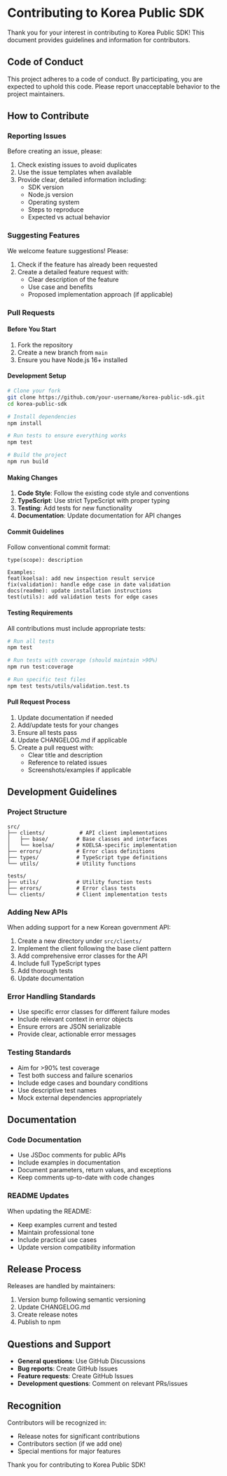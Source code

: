 # Contributing to Korea Public SDK

Thank you for your interest in contributing to Korea Public SDK! This document provides guidelines and information for contributors.

## Code of Conduct

This project adheres to a code of conduct. By participating, you are expected to uphold this code. Please report unacceptable behavior to the project maintainers.

## How to Contribute

### Reporting Issues

Before creating an issue, please:

1. Check existing issues to avoid duplicates
2. Use the issue templates when available
3. Provide clear, detailed information including:
   - SDK version
   - Node.js version
   - Operating system
   - Steps to reproduce
   - Expected vs actual behavior

### Suggesting Features

We welcome feature suggestions! Please:

1. Check if the feature has already been requested
2. Create a detailed feature request with:
   - Clear description of the feature
   - Use case and benefits
   - Proposed implementation approach (if applicable)

### Pull Requests

#### Before You Start

1. Fork the repository
2. Create a new branch from `main`
3. Ensure you have Node.js 16+ installed

#### Development Setup

```bash
# Clone your fork
git clone https://github.com/your-username/korea-public-sdk.git
cd korea-public-sdk

# Install dependencies
npm install

# Run tests to ensure everything works
npm test

# Build the project
npm run build
```

#### Making Changes

1. **Code Style**: Follow the existing code style and conventions
2. **TypeScript**: Use strict TypeScript with proper typing
3. **Testing**: Add tests for new functionality
4. **Documentation**: Update documentation for API changes

#### Commit Guidelines

Follow conventional commit format:

```
type(scope): description

Examples:
feat(koelsa): add new inspection result service
fix(validation): handle edge case in date validation
docs(readme): update installation instructions
test(utils): add validation tests for edge cases
```

#### Testing Requirements

All contributions must include appropriate tests:

```bash
# Run all tests
npm test

# Run tests with coverage (should maintain >90%)
npm run test:coverage

# Run specific test files
npm test tests/utils/validation.test.ts
```

#### Pull Request Process

1. Update documentation if needed
2. Add/update tests for your changes
3. Ensure all tests pass
4. Update CHANGELOG.md if applicable
5. Create a pull request with:
   - Clear title and description
   - Reference to related issues
   - Screenshots/examples if applicable

## Development Guidelines

### Project Structure

```
src/
├── clients/           # API client implementations
│   ├── base/         # Base classes and interfaces
│   └── koelsa/       # KOELSA-specific implementation
├── errors/           # Error class definitions
├── types/            # TypeScript type definitions
└── utils/            # Utility functions

tests/
├── utils/            # Utility function tests
├── errors/           # Error class tests
└── clients/          # Client implementation tests
```

### Adding New APIs

When adding support for a new Korean government API:

1. Create a new directory under `src/clients/`
2. Implement the client following the base client pattern
3. Add comprehensive error classes for the API
4. Include full TypeScript types
5. Add thorough tests
6. Update documentation

### Error Handling Standards

- Use specific error classes for different failure modes
- Include relevant context in error objects
- Ensure errors are JSON serializable
- Provide clear, actionable error messages

### Testing Standards

- Aim for >90% test coverage
- Test both success and failure scenarios
- Include edge cases and boundary conditions
- Use descriptive test names
- Mock external dependencies appropriately

## Documentation

### Code Documentation

- Use JSDoc comments for public APIs
- Include examples in documentation
- Document parameters, return values, and exceptions
- Keep comments up-to-date with code changes

### README Updates

When updating the README:

- Keep examples current and tested
- Maintain professional tone
- Include practical use cases
- Update version compatibility information

## Release Process

Releases are handled by maintainers:

1. Version bump following semantic versioning
2. Update CHANGELOG.md
3. Create release notes
4. Publish to npm

## Questions and Support

- **General questions**: Use GitHub Discussions
- **Bug reports**: Create GitHub Issues
- **Feature requests**: Create GitHub Issues
- **Development questions**: Comment on relevant PRs/issues

## Recognition

Contributors will be recognized in:

- Release notes for significant contributions
- Contributors section (if we add one)
- Special mentions for major features

Thank you for contributing to Korea Public SDK!
